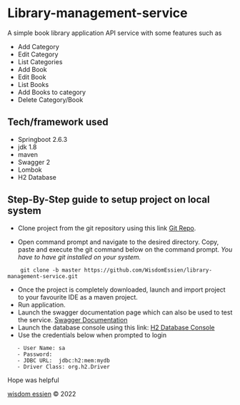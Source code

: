 # Library-management-service
A simple book library application API service with some features such as

- Add Category
- Edit Category
- List Categories
- Add Book
- Edit Book
- List Books
- Add Books to category
- Delete Category/Book

## Tech/framework used

- Springboot 2.6.3
- jdk 1.8
- maven
- Swagger 2
- Lombok
- H2 Database

## Step-By-Step guide to setup project on local system

- Clone project from the git repository using this link [Git Repo](https://github.com/WisdomEssien/library-management-service.git).
	
- Open command prompt and navigate to the desired directory. Copy, paste and execute the git command below on the command prompt.
_You have to have git installed on your system._

```
	git clone -b master https://github.com/WisdomEssien/library-management-service.git
```

- Once the project is completely downloaded, launch and import project to your favourite IDE as a maven project.
- Run application.  
- Launch the swagger documentation page which can also be used to test the service. [Swagger Documentation](http://localhost:7070/api/swagger-ui.html#/)
- Launch the database console using this link: [H2 Database Console](http://localhost:7070/api/h2-console/)
- Use the credentials below when prompted to login

```
   - User Name: sa
   - Password:
   - JDBC URL:	jdbc:h2:mem:mydb
   - Driver Class: org.h2.Driver
```

Hope  was helpful

[wisdom essien](https://github.com/WisdomEssien/library-management-service.git) © 2022 
